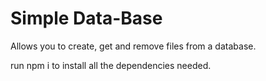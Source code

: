 # Simple Data-Base

Allows you to create, get and remove files from a database. 

run npm i to install all the dependencies needed. 